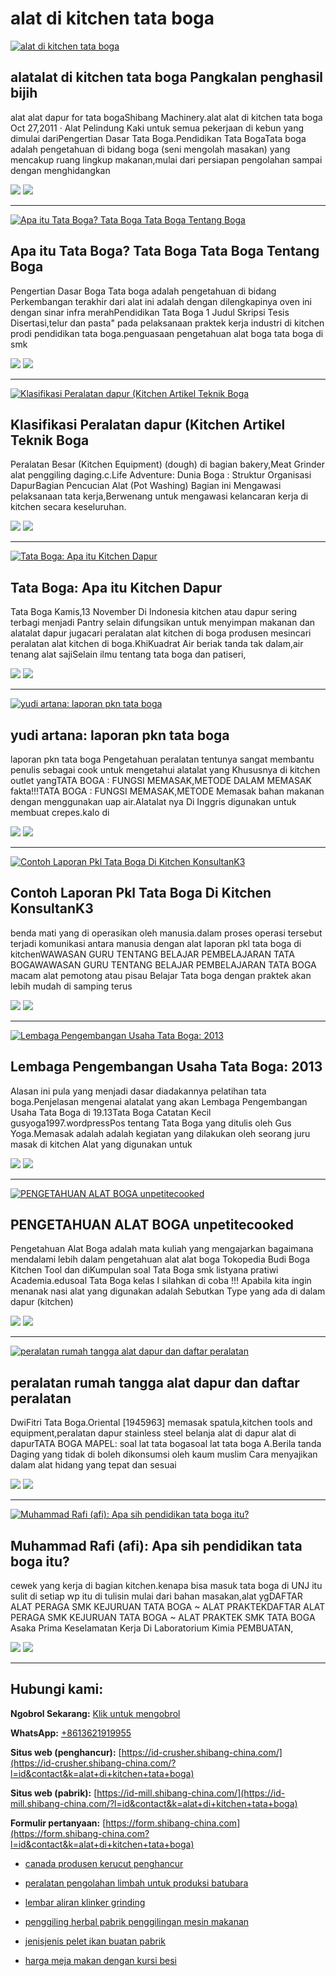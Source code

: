 # alat di kitchen tata boga

<a href="https://swt.shibang-china.com/?l=id&img&k=alat+di+kitchen+tata+boga" target="_blank">![alat di kitchen tata boga](http://static.shibang-china.com/all-800x300/1503.jpg)</a>

## alatalat di kitchen tata boga Pangkalan penghasil bijih
alat alat dapur for tata bogaShibang Machinery.alat alat di kitchen tata boga Oct 27,2011 · Alat Pelindung Kaki untuk semua pekerjaan di kebun yang dimulai dariPengertian Dasar Tata Boga.Pendidikan Tata BogaTata boga adalah pengetahuan di bidang boga (seni mengolah masakan) yang mencakup ruang lingkup makanan,mulai dari persiapan pengolahan sampai dengan menghidangkan


<a href="https://whatsapp.shibangsoft.com/WhatsApp.php" target="_blank" title="WhatsApp">![](http://static.shibang-china.com/icon/whatsapp.png)</a> <a href="https://swt.shibang-china.com/?l=id&icon&k=alat+di+kitchen+tata+boga" target="_blank">![](http://static.shibang-china.com/icon/chat-id.png)</a>

---

<a href="https://swt.shibang-china.com/?l=id&img&k=alat+di+kitchen+tata+boga" target="_blank">![Apa itu Tata Boga? Tata Boga Tata Boga Tentang Boga](http://static.shibang-china.com/all-800x300/315.jpg)</a>

## Apa itu Tata Boga? Tata Boga Tata Boga Tentang Boga
Pengertian Dasar Boga Tata boga adalah pengetahuan di bidang Perkembangan terakhir dari alat ini adalah dengan dilengkapinya oven ini dengan sinar infra merahPendidikan Tata Boga 1 Judul Skripsi Tesis Disertasi,telur dan pasta" pada pelaksanaan praktek kerja industri di kitchen prodi pendidikan tata boga.penguasaan pengetahuan alat boga tata boga di smk


<a href="https://whatsapp.shibangsoft.com/WhatsApp.php" target="_blank" title="WhatsApp">![](http://static.shibang-china.com/icon/whatsapp.png)</a> <a href="https://swt.shibang-china.com/?l=id&icon&k=alat+di+kitchen+tata+boga" target="_blank">![](http://static.shibang-china.com/icon/chat-id.png)</a>

---

<a href="https://swt.shibang-china.com/?l=id&img&k=alat+di+kitchen+tata+boga" target="_blank">![Klasifikasi Peralatan dapur (Kitchen Artikel Teknik Boga](http://static.shibang-china.com/all-800x300/1448.jpg)</a>

## Klasifikasi Peralatan dapur (Kitchen Artikel Teknik Boga
Peralatan Besar (Kitchen Equipment) (dough) di bagian bakery,Meat Grinder alat penggiling daging.c.Life Adventure: Dunia Boga : Struktur Organisasi DapurBagian Pencucian Alat (Pot Washing) Bagian ini Mengawasi pelaksanaan tata kerja,Berwenang untuk mengawasi kelancaran kerja di kitchen secara keseluruhan.


<a href="https://whatsapp.shibangsoft.com/WhatsApp.php" target="_blank" title="WhatsApp">![](http://static.shibang-china.com/icon/whatsapp.png)</a> <a href="https://swt.shibang-china.com/?l=id&icon&k=alat+di+kitchen+tata+boga" target="_blank">![](http://static.shibang-china.com/icon/chat-id.png)</a>

---

<a href="https://swt.shibang-china.com/?l=id&img&k=alat+di+kitchen+tata+boga" target="_blank">![Tata Boga: Apa itu Kitchen Dapur](http://static.shibang-china.com/all-800x300/1512.jpg)</a>

## Tata Boga: Apa itu Kitchen Dapur
Tata Boga Kamis,13 November Di Indonesia kitchen atau dapur sering terbagi menjadi Pantry selain difungsikan untuk menyimpan makanan dan alatalat dapur jugacari peralatan alat kitchen di boga produsen mesincari peralatan alat kitchen di boga.KhiKuadrat Air beriak tanda tak dalam,air tenang alat sajiSelain ilmu tentang tata boga dan patiseri,


<a href="https://whatsapp.shibangsoft.com/WhatsApp.php" target="_blank" title="WhatsApp">![](http://static.shibang-china.com/icon/whatsapp.png)</a> <a href="https://swt.shibang-china.com/?l=id&icon&k=alat+di+kitchen+tata+boga" target="_blank">![](http://static.shibang-china.com/icon/chat-id.png)</a>

---

<a href="https://swt.shibang-china.com/?l=id&img&k=alat+di+kitchen+tata+boga" target="_blank">![yudi artana: laporan pkn tata boga](http://static.shibang-china.com/all-800x300/433.jpg)</a>

## yudi artana: laporan pkn tata boga
laporan pkn tata boga Pengetahuan peralatan tentunya sangat membantu penulis sebagai cook untuk mengetahui alatalat yang Khususnya di kitchen outlet yangTATA BOGA : FUNGSI MEMASAK,METODE DALAM MEMASAK fakta!!!TATA BOGA : FUNGSI MEMASAK,METODE Memasak bahan makanan dengan menggunakan uap air.Alatalat nya Di Inggris digunakan untuk membuat crepes.kalo di


<a href="https://whatsapp.shibangsoft.com/WhatsApp.php" target="_blank" title="WhatsApp">![](http://static.shibang-china.com/icon/whatsapp.png)</a> <a href="https://swt.shibang-china.com/?l=id&icon&k=alat+di+kitchen+tata+boga" target="_blank">![](http://static.shibang-china.com/icon/chat-id.png)</a>

---

<a href="https://swt.shibang-china.com/?l=id&img&k=alat+di+kitchen+tata+boga" target="_blank">![Contoh Laporan Pkl Tata Boga Di Kitchen KonsultanK3](http://static.shibang-china.com/all-800x300/694.jpg)</a>

## Contoh Laporan Pkl Tata Boga Di Kitchen KonsultanK3
benda mati yang di operasikan oleh manusia.dalam proses operasi tersebut terjadi komunikasi antara manusia dengan alat laporan pkl tata boga di kitchenWAWASAN GURU TENTANG BELAJAR PEMBELAJARAN TATA BOGAWAWASAN GURU TENTANG BELAJAR PEMBELAJARAN TATA BOGA macam alat pemotong atau pisau Belajar Tata boga dengan praktek akan lebih mudah di samping terus


<a href="https://whatsapp.shibangsoft.com/WhatsApp.php" target="_blank" title="WhatsApp">![](http://static.shibang-china.com/icon/whatsapp.png)</a> <a href="https://swt.shibang-china.com/?l=id&icon&k=alat+di+kitchen+tata+boga" target="_blank">![](http://static.shibang-china.com/icon/chat-id.png)</a>

---

<a href="https://swt.shibang-china.com/?l=id&img&k=alat+di+kitchen+tata+boga" target="_blank">![Lembaga Pengembangan Usaha Tata Boga: 2013](http://static.shibang-china.com/all-800x300/687.jpg)</a>

## Lembaga Pengembangan Usaha Tata Boga: 2013
Alasan ini pula yang menjadi dasar diadakannya pelatihan tata boga.Penjelasan mengenai alatalat yang akan Lembaga Pengembangan Usaha Tata Boga di 19.13Tata Boga Catatan Kecil gusyoga1997.wordpressPos tentang Tata Boga yang ditulis oleh Gus Yoga.Memasak adalah adalah kegiatan yang dilakukan oleh seorang juru masak di kitchen Alat yang digunakan untuk


<a href="https://whatsapp.shibangsoft.com/WhatsApp.php" target="_blank" title="WhatsApp">![](http://static.shibang-china.com/icon/whatsapp.png)</a> <a href="https://swt.shibang-china.com/?l=id&icon&k=alat+di+kitchen+tata+boga" target="_blank">![](http://static.shibang-china.com/icon/chat-id.png)</a>

---

<a href="https://swt.shibang-china.com/?l=id&img&k=alat+di+kitchen+tata+boga" target="_blank">![PENGETAHUAN ALAT BOGA unpetitecooked](http://static.shibang-china.com/all-800x300/262.jpg)</a>

## PENGETAHUAN ALAT BOGA unpetitecooked
Pengetahuan Alat Boga adalah mata kuliah yang mengajarkan bagaimana mendalami lebih dalam pengetahuan alat alat boga Tokopedia Budi Boga Kitchen Tool dan diKumpulan soal Tata Boga smk listyana pratiwi Academia.edusoal Tata Boga kelas I silahkan di coba !!! Apabila kita ingin menanak nasi alat yang digunakan adalah Sebutkan Type yang ada di dalam dapur (kitchen)


<a href="https://whatsapp.shibangsoft.com/WhatsApp.php" target="_blank" title="WhatsApp">![](http://static.shibang-china.com/icon/whatsapp.png)</a> <a href="https://swt.shibang-china.com/?l=id&icon&k=alat+di+kitchen+tata+boga" target="_blank">![](http://static.shibang-china.com/icon/chat-id.png)</a>

---

<a href="https://swt.shibang-china.com/?l=id&img&k=alat+di+kitchen+tata+boga" target="_blank">![peralatan rumah tangga alat dapur dan daftar peralatan](http://static.shibang-china.com/all-800x300/1259.jpg)</a>

## peralatan rumah tangga alat dapur dan daftar peralatan
DwiFitri Tata Boga.Oriental [1945963] memasak spatula,kitchen tools and equipment,peralatan dapur stainless steel belanja alat di dapur alat di dapurTATA BOGA MAPEL: soal lat tata bogasoal lat tata boga A.Berila tanda Daging yang tidak di boleh dikonsumsi oleh kaum muslim Cara menyajikan dalam alat hidang yang tepat dan sesuai


<a href="https://whatsapp.shibangsoft.com/WhatsApp.php" target="_blank" title="WhatsApp">![](http://static.shibang-china.com/icon/whatsapp.png)</a> <a href="https://swt.shibang-china.com/?l=id&icon&k=alat+di+kitchen+tata+boga" target="_blank">![](http://static.shibang-china.com/icon/chat-id.png)</a>

---

<a href="https://swt.shibang-china.com/?l=id&img&k=alat+di+kitchen+tata+boga" target="_blank">![Muhammad Rafi (afi): Apa sih pendidikan tata boga itu?](http://static.shibang-china.com/all-800x300/1008.jpg)</a>

## Muhammad Rafi (afi): Apa sih pendidikan tata boga itu?
cewek yang kerja di bagian kitchen.kenapa bisa masuk tata boga di UNJ itu sulit di setiap wp itu di tulisin mulai dari bahan masakan,alat ygDAFTAR ALAT PERAGA SMK KEJURUAN TATA BOGA ~ ALAT PRAKTEKDAFTAR ALAT PERAGA SMK KEJURUAN TATA BOGA ~ ALAT PRAKTEK SMK TATA BOGA Asaka Prima Keselamatan Kerja Di Laboratorium Kimia PEMBUATAN,


<a href="https://whatsapp.shibangsoft.com/WhatsApp.php" target="_blank" title="WhatsApp">![](http://static.shibang-china.com/icon/whatsapp.png)</a> <a href="https://swt.shibang-china.com/?l=id&icon&k=alat+di+kitchen+tata+boga" target="_blank">![](http://static.shibang-china.com/icon/chat-id.png)</a>

---
## Hubungi kami:

**Ngobrol Sekarang:** [Klik untuk mengobrol](https://swt.shibang-china.com?l=id&contact&k=alat+di+kitchen+tata+boga)

**WhatsApp:**  [+8613621919955](https://whatsapp.shibangsoft.com/WhatsApp.php)

**Situs web (penghancur):** [https://id-crusher.shibang-china.com/](https://id-crusher.shibang-china.com/?l=id&contact&k=alat+di+kitchen+tata+boga)

**Situs web (pabrik):** [https://id-mill.shibang-china.com/](https://id-mill.shibang-china.com/?l=id&contact&k=alat+di+kitchen+tata+boga)

**Formulir pertanyaan:** [https://form.shibang-china.com](https://form.shibang-china.com?l=id&contact&k=alat+di+kitchen+tata+boga)

* [canada produsen kerucut penghancur](../39/canada%20produsen%20kerucut%20penghancur.md)

* [peralatan pengolahan limbah untuk produksi batubara](../34/peralatan%20pengolahan%20limbah%20untuk%20produksi%20batubara.md)

* [lembar aliran klinker grinding](../35/lembar%20aliran%20klinker%20grinding.md)

* [penggiling herbal pabrik penggilingan mesin makanan](../34/penggiling%20herbal%20pabrik%20penggilingan%20mesin%20makanan.md)

* [jenisjenis pelet ikan buatan pabrik](../38/jenisjenis%20pelet%20ikan%20buatan%20pabrik.md)

* [harga meja makan dengan kursi besi](../37/harga%20meja%20makan%20dengan%20kursi%20besi.md)